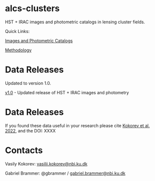 # alcs-clusters
HST + IRAC images and photometric catalogs in lensing cluster fields.

Quick Links:

[Images and Photometric Catalogs](v1.0/fields.md)

[Methodology](v1.0/README.md)


# Data Releases

Updated to version 1.0.

[v1.0](v1.0/README.md) - Updated release of HST + IRAC images and photometry

# Data Releases

If you found these data useful in your research please cite [Kokorev et al. 2022](https://arxiv.org/abs/2207.07125), and the DOI: XXXX


# Contacts

Vasily Kokorev:  vasilii.kokorev@nbi.ku.dk

Gabriel Brammer: @gbrammer / gabriel.brammer@nbi.ku.dk
